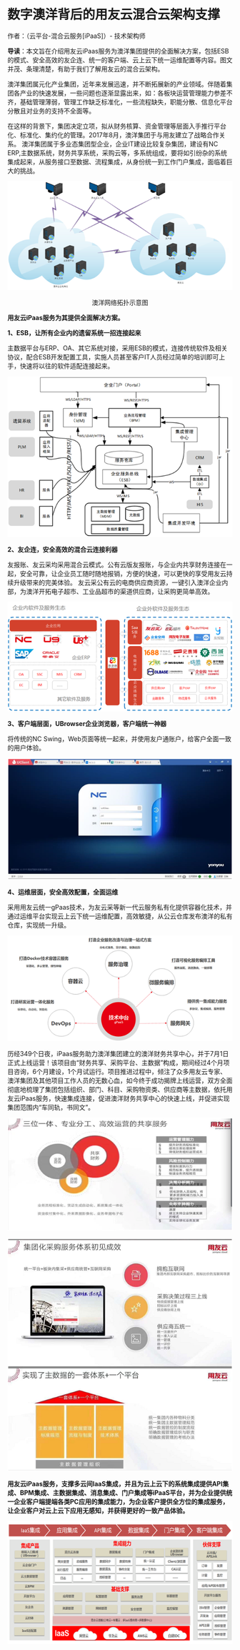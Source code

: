 # 数字澳洋背后的用友云混合云架构支撑

作者：（云平台-混合云服务[iPaaS]）- 技术架构师

**导读**：本文旨在介绍用友云iPaas服务为澳洋集团提供的全面解决方案，包括ESB的模式、安全高效的友企连、统一的客户端、云上云下统一运维配置等内容。图文并茂、条理清楚，有助于我们了解用友云的混合云架构。

澳洋集团属元化产业集团，近年来发展迅速，并不断拓展新的产业领域。伴随着集团各产业的快速发展，一些问题也逐渐显露出来，如：各板块运营管理能力参差不齐，基础管理薄弱，管理工作缺乏标准化，一些流程缺失，职能分散、信息化平台分散且对业务的支持不全面等。

在这样的背景下，集团决定立项，拟从财务核算、资金管理等层面入手推行平台化、标准化、集约化的管理。2017年8月，澳洋集团于与用友建立了战略合作关系。
澳洋集团属于多业态集团型企业，企业IT建设比较复杂集团，建设有NC ERP,主数据系统，财务共享系统，采购云等，多系统组成，要将如引纷杂的系统集成起来，从服务接口至数据、流程集成，从身份统一到工作门户集成，面临着巨大的挑战。

![](/articles/201808/images/articles9/images9.1.png)
<p align="center">澳洋网络拓扑示意图</p>

**用友云iPaas服务为其提供全面解决方案。**

**1、ESB，让所有企业内的遗留系统一招连接起来**

主数据平台与ERP、OA、其它系统对接，采用ESB的模式，连接传统软件及相关协议，配合ESB开发配置工具，实施人员甚至客户IT人员经过简单的培训即可上手，快速将以往的软件适配连接起来。

![](/articles/201808/images/articles9/images9.2.png)

**2、友企连，安全高效的混合云连接利器**

友报账、友云采均采用混合云模式。公有云版友报账，与企业内共享财务连接在一起，安全可靠，让企业员工随时随地报销，方便的快速，可以更快的享受用友云持续升级带来的完美体验。
友云采公有云的电商供应商资源，一键引入澳洋企业内部，为澳洋开拓电子超市、工业品超市的渠道供应商，让采购更简单高效。

![](/articles/201808/images/articles9/images9.3.png)

**3、客户端层面，UBrowser企业浏览器，客户端统一神器**

将传统的NC Swing，Web页面等统一起来，并使用友户通账户，给客户全面一致的用户体验。

![](/articles/201808/images/articles9/images9.4.png)

**4、运维层面，安全高效配置，全面运维**

采用用友云统一gPaas技术，为友云采等新一代云服务私有化提供容器化技术，并通过运维平台实现云上云下统一运维配置，高效敏捷，从公云仓库发布澳洋的私有仓库，实现统一升级。

![](/articles/201808/images/articles9/images9.5.png)

历经349个日夜，iPaas服务助力澳洋集团建立的澳洋财务共享中心，并于7月1日正式上线运营！该项目由“财务共享、采购平台、主数据”构成，期间经过4个月项目咨询，6个月建设，1个月试运行。项目推进过程中，倾注了众多用友云专家、澳洋集团及其他项目工作人员的无数心血，如今终于成功揭牌上线运营，双方全面彻底地梳理了集团包括组织、部门、科目、采购物资类、供应商等主数据，依托用友云iPaas服务，快速集成连接，促进澳洋财务共享中心的快速上线，并促进实现集团范围内“车同轨，书同文”。

![](/articles/201808/images/articles9/images9.6.png)

![](/articles/201808/images/articles9/images9.7.png)

**用友云iPaas服务，支撑多云间IaaS集成，并且为云上云下的系统集成提供API集成、BPM集成、主数据集成、消息集成、门户集成等iPaaS平台，并为企业提供统一企业客户端提端各类PC应用的集成能力，为企业客户提供全方位的集成服务，让企业客户对云上云下应用无感知，并获得更好的一致产品体验。**

![](/articles/201808/images/articles9/images9.8.png)

